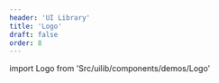 ```yaml
---
header: 'UI Library'
title: 'Logo'
draft: false
order: 8
---
```


import Logo from 'Src/uilib/components/demos/Logo'

<Logo />

<!--
  ATTENTION: This file is auto generated by using "makeDemosFactory".
  Do not change the content!
-->
